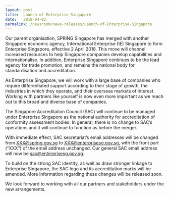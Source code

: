 ```yaml
---
layout: post
title:  Launch of Enterprise Singapore
date:   2018-04-02
permalink: /newsroom/news-releases/Launch-of-Enterprise-Singapore
---
```


Our parent organisation, SPRING Singapore has merged with another Singapore economic agency, International Enterprise (IE) Singapore to form Enterprise Singapore, effective 2 April 2018. This move will channel increased resources to help Singapore companies develop capabilities and internationalise. In addition, Enterprise Singapore continues to be the lead agency for trade promotion, and remains the national body for standardisation and accreditation.

As Enterprise Singapore, we will work with a large base of companies who require differentiated support according to their stage of growth, the industries in which they operate, and their overseas markets of interest. Working with partners like yourself is now even more important as we reach out to this broad and diverse base of companies.

The Singapore Accreditation Council (SAC) will continue to be managed under Enterprise Singapore as the national authority for accreditation of conformity assessment bodies. In general, there is no change to SAC’s operations and it will continue to function as before the merger.

With immediate effect, SAC secretariat’s email addresses will be changed from XXX@spring.gov.sg to XXX@enterprisesg.gov.sg, with the front part (“XXX”) of the email address unchanged. Our general SAC email address will now be <sac@enterprisesg.gov.sg>.

To build on the strong SAC identity, as well as draw stronger linkage to Enterprise Singapore, the SAC logo and its accreditation marks will be amended. More information regarding these changes will be released soon.

We look forward to working with all our partners and stakeholders under the new arrangements.
